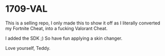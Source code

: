 # 1709-VAL
This is a selling repo, I only made this to show it off as I literally converted my Fortnite Cheat, into a fucking Valorant Cheat.

I added the SDK ;) So have fun applying a skin changer.

Love yourself,
Teddy.
